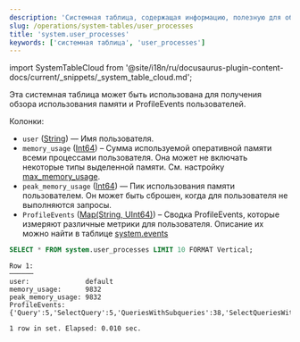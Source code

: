 ```yaml
---
description: 'Системная таблица, содержащая информацию, полезную для обзора использования памяти и ProfileEvents пользователей.'
slug: /operations/system-tables/user_processes
title: 'system.user_processes'
keywords: ['системная таблица', 'user_processes']
---
```


import SystemTableCloud from '@site/i18n/ru/docusaurus-plugin-content-docs/current/_snippets/_system_table_cloud.md';

<SystemTableCloud/>

Эта системная таблица может быть использована для получения обзора использования памяти и ProfileEvents пользователей.

Колонки:

- `user` ([String](../../sql-reference/data-types/string.md)) — Имя пользователя.
- `memory_usage` ([Int64](/sql-reference/data-types/int-uint#integer-ranges)) – Сумма используемой оперативной памяти всеми процессами пользователя. Она может не включать некоторые типы выделенной памяти. См. настройку [max_memory_usage](../../operations/settings/query-complexity.md#settings_max_memory_usage).
- `peak_memory_usage` ([Int64](/sql-reference/data-types/int-uint#integer-ranges)) — Пик использования памяти пользователем. Он может быть сброшен, когда для пользователя не выполняются запросы.
- `ProfileEvents` ([Map(String, UInt64)](../../sql-reference/data-types/map)) – Сводка ProfileEvents, которые измеряют различные метрики для пользователя. Описание их можно найти в таблице [system.events](/operations/system-tables/events)

```sql
SELECT * FROM system.user_processes LIMIT 10 FORMAT Vertical;
```

```response
Row 1:
──────
user:              default
memory_usage:      9832
peak_memory_usage: 9832
ProfileEvents:     {'Query':5,'SelectQuery':5,'QueriesWithSubqueries':38,'SelectQueriesWithSubqueries':38,'QueryTimeMicroseconds':842048,'SelectQueryTimeMicroseconds':842048,'ReadBufferFromFileDescriptorRead':6,'ReadBufferFromFileDescriptorReadBytes':234,'IOBufferAllocs':3,'IOBufferAllocBytes':98493,'ArenaAllocChunks':283,'ArenaAllocBytes':1482752,'FunctionExecute':670,'TableFunctionExecute':16,'DiskReadElapsedMicroseconds':19,'NetworkSendElapsedMicroseconds':684,'NetworkSendBytes':139498,'SelectedRows':6076,'SelectedBytes':685802,'ContextLock':1140,'RWLockAcquiredReadLocks':193,'RWLockReadersWaitMilliseconds':4,'RealTimeMicroseconds':1585163,'UserTimeMicroseconds':889767,'SystemTimeMicroseconds':13630,'SoftPageFaults':1947,'OSCPUWaitMicroseconds':6,'OSCPUVirtualTimeMicroseconds':903251,'OSReadChars':28631,'OSWriteChars':28888,'QueryProfilerRuns':3,'LogTrace':79,'LogDebug':24}

1 row in set. Elapsed: 0.010 sec.
```
